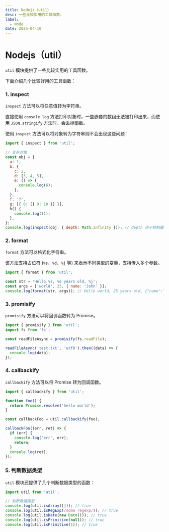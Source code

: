 ```yaml
---
title: Nodejs（util）
desc: 一些比较实用的工具函数。
label:
  - Node
date: 2025-04-10
---
```


# Nodejs（util）

`util` 模块提供了一些比较实用的工具函数。

下面介绍几个比较好用的工具函数：

### 1. inspect

`inspect` 方法可以将任意值转为字符串。

直接使用 `console.log` 方法打印对象时，一些嵌套的数组无法被打印出来，而使用 `JSON.stringify` 方法时，会丢掉函数。

使用 `inspect` 方法可以将对象转为字符串则不会出现这些问题：

```javascript
import { inspect } from 'util';

// 复杂对象
const obj = {
  a: 1,
  b: {
    c: 2,
    d: [3, 4, 5],
    e: () => {
      console.log(6);
    },
  },
  f: '7',
  g: [{ 8: [{ 9: 10 }] }],
  h() {
    console.log(11);
  },
};
console.log(inspect(obj, { depth: Math.Infinity })); // depth 用于控制展开的层级
```

### 2. format

`format` 方法可以格式化字符串。

该方法支持占位符 (`%s`、`%d`、`%j` 等) 来表示不同类型的变量，支持传入多个参数。

```javascript
import { format } from 'util';

const str = 'Hello %s, %d years old, %j';
const args = ['world', 25, { name: 'John' }];
console.log(format(str, args)); // Hello world, 25 years old, {"name":"John"}
```

### 3. promisify

`promisify` 方法可以将回调函数转为 Promise。

```javascript
import { promisify } from 'util';
import fs from 'fs';

const readFileAsync = promisify(fs.readFile);

readFileAsync('test.txt', 'utf8').then((data) => {
  console.log(data);
});
```

### 4. callbackify

`callbackify` 方法可以将 Promise 转为回调函数。

```javascript
import { callbackify } from 'util';

function foo() {
  return Promise.resolve('hello world');
}

const callbackFoo = util.callbackify(foo);

callbackFoo((err, ret) => {
  if (err) {
    console.log('err', err);
    return;
  }
  console.log(ret);
});
```

### 5. 判断数据类型

`util` 模块还提供了几个判断数据类型的函数：

```javascript
import util from 'util';

// 判断数据类型
console.log(util.isArray([])); // true
console.log(util.isRegExp(/some regexp/)); // true
console.log(util.isDate(new Date())); // true
console.log(util.isPrimitive(null)); // true
console.log(util.isPrimitive(1)); // true
```
